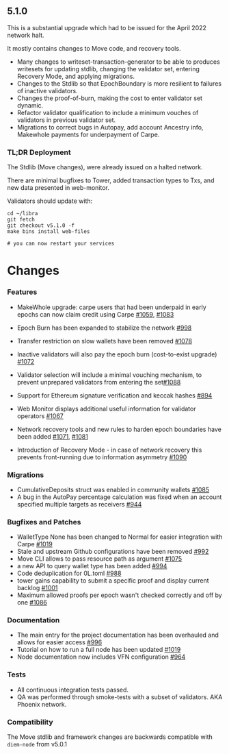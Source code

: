 ## 5.1.0

This is a substantial upgrade which had to be issued for the April 2022 network halt.

It mostly contains changes to Move code, and recovery tools.

- Many changes to writeset-transaction-generator to be able to produces writesets for updating stdlib, changing the validator set, entering Recovery Mode, and applying migrations.
- Changes to the Stdlib so that EpochBoundary is more resilient to failures of inactive validators.
- Changes the proof-of-burn, making the cost to enter validator set dynamic.
- Refactor validator qualification to include a minimum vouches of validators in previous validator set.
- Migrations to correct bugs in Autopay, add account Ancestry info, Makewhole payments for underpayment of Carpe.

### TL;DR Deployment

The Stdlib (Move changes), were already issued on a halted network.

There are minimal bugfixes to Tower, added transaction types to Txs, and new data presented in web-monitor.

Validators should update with:

```
cd ~/libra
git fetch
git checkout v5.1.0 -f
make bins install web-files

# you can now restart your services
```

# Changes

### Features
* MakeWhole upgrade: carpe users that had been underpaid in early epochs can now claim credit using Carpe [#1059](https://github.com/0LNetworkCommunity/libra/pull/1059), [#1083](https://github.com/0LNetworkCommunity/libra/pull/1083)

* Epoch Burn has been expanded to stabilize the network [#998](https://github.com/0LNetworkCommunity/libra/pull/998)
* Transfer restriction on slow wallets have been removed [#1078](https://github.com/0LNetworkCommunity/libra/pull/1078)
* Inactive validators will also pay the epoch burn (cost-to-exist upgrade) [#1072](https://github.com/0LNetworkCommunity/libra/pull/1072)
* Validator selection will include a minimal vouching mechanism, to prevent unprepared validators from entering the set[#1088](https://github.com/0LNetworkCommunity/libra/pull/1088)
* Support for Ethereum signature verification and keccak hashes [#894](https://github.com/0LNetworkCommunity/libra/pull/894)
* Web Monitor displays additional useful information for validator operators [#1067](https://github.com/0LNetworkCommunity/libra/pull/1067)
* Network recovery tools and new rules to harden epoch boundaries have been added [#1071](https://github.com/0LNetworkCommunity/libra/pull/1071), [#1081](https://github.com/0LNetworkCommunity/libra/pull/1081)
* Introduction of Recovery Mode - in case of network recovery this prevents front-running due to information asymmetry [#1090](https://github.com/0LNetworkCommunity/libra/pull/1090)

### Migrations

* CumulativeDeposits struct was enabled in community wallets [#1085](https://github.com/0LNetworkCommunity/libra/pull/1085)
* A bug in the AutoPay percentage calculation was fixed when an account specified multiple targets as receivers [#944](https://github.com/0LNetworkCommunity/libra/pull/944)

### Bugfixes and Patches
* WalletType None has been changed to Normal for easier integration with Carpe [#1019](https://github.com/0LNetworkCommunity/libra/pull/1019)
* Stale and upstream Github configurations have been removed [#992](https://github.com/0LNetworkCommunity/libra/pull/992)
* Move CLI allows to pass resource path as argument [#1075](https://github.com/0LNetworkCommunity/libra/pull/1075/files)
* a new API to query wallet type has been added [#994](https://github.com/0LNetworkCommunity/libra/pull/994)
* Code deduplication for 0L.toml [#988](https://github.com/0LNetworkCommunity/libra/pull/988)
* tower gains capability to submit a specific proof and display current backlog [#1001](https://github.com/0LNetworkCommunity/libra/pull/1001)
* Maximum allowed proofs per epoch wasn't checked correctly and off by one [#1086](https://github.com/0LNetworkCommunity/libra/pull/1086)

### Documentation
* The main entry for the project documentation has been overhauled and allows for easier access [#996](https://github.com/0LNetworkCommunity/libra/pull/996)
* Tutorial on how to run a full node has been updated [#1019](https://github.com/0LNetworkCommunity/libra/pull/1019/files)
* Node documentation now includes VFN configuration [#964](https://github.com/0LNetworkCommunity/libra/pull/964)


### Tests

- All continuous integration tests passed.
- QA was performed through smoke-tests with a subset of validators. AKA Phoenix network.

###  Compatibility
The Move stdlib and framework changes are backwards compatible with `diem-node` from v5.0.1



